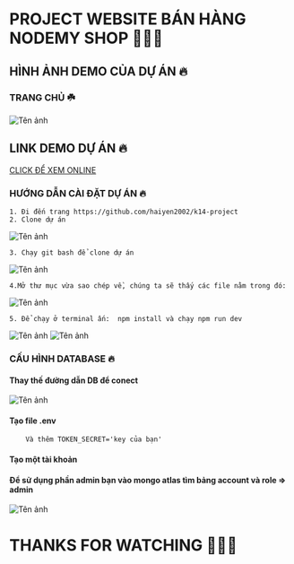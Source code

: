 # PROJECT WEBSITE BÁN HÀNG NODEMY SHOP 👋👋👋


## HÌNH ẢNH DEMO CỦA DỰ ÁN 🔥

### TRANG CHỦ ☘️

![Tên ảnh](https://scontent.fhan2-3.fna.fbcdn.net/v/t1.15752-9/255186032_679963199644287_6218043156513002370_n.png?_nc_cat=108&ccb=1-5&_nc_sid=ae9488&_nc_ohc=jrZhXC4_qRwAX9mAger&_nc_ht=scontent.fhan2-3.fna&oh=dbb2a73e2f5f4f862ce5e170a86bacc9&oe=61B1BB67)


## LINK DEMO DỰ ÁN 🔥
[CLICK ĐỂ XEM ONLINE]()

### HƯỚNG DẪN CÀI ĐẶT DỰ ÁN 🔥
    1. Đi đến trang https://github.com/haiyen2002/k14-project
    2. Clone dự án 
![Tên ảnh](https://scontent.fhan2-3.fna.fbcdn.net/v/t1.15752-9/254292769_266484058760423_1658891203864524077_n.png?_nc_cat=107&ccb=1-5&_nc_sid=ae9488&_nc_ohc=Vm3JbfjstfgAX8rfDCg&tn=Kcr4kJa6vXsptCPT&_nc_ht=scontent.fhan2-3.fna&oh=b6e6f75d2e6a58b256180e2fe98eca6a&oe=61B37295)   
    
    3. Chạy git bash để clone dự án
![Tên ảnh](https://scontent.fhan2-3.fna.fbcdn.net/v/t1.15752-9/254721401_1818721268336818_6551716453463704863_n.png?_nc_cat=107&ccb=1-5&_nc_sid=ae9488&_nc_ohc=bj9o5lTGegIAX9-cbNU&_nc_ht=scontent.fhan2-3.fna&oh=7b5214274d32bc3320733843027cb21f&oe=61B20BBF)

    4.Mở thư mục vừa sao chép về, chúng ta sẽ thấy các file nằm trong đó:
![Tên ảnh](https://scontent.fhan2-4.fna.fbcdn.net/v/t1.15752-9/251665462_357955869418378_6985296642166478669_n.png?_nc_cat=104&ccb=1-5&_nc_sid=ae9488&_nc_ohc=VQDtVizUeuEAX_8MMrn&_nc_ht=scontent.fhan2-4.fna&oh=9906783f29aea06546e9fc8b29720397&oe=61AFF8CA)   
    
    5. Để chạy ở terminal ấn:  npm install và chạy npm run dev
![Tên ảnh](https://scontent.fhan2-3.fna.fbcdn.net/v/t1.15752-9/254965270_3095557357388292_5480136441045705872_n.png?_nc_cat=107&ccb=1-5&_nc_sid=ae9488&_nc_ohc=wAVMY2C3UyoAX-pMxtS&_nc_ht=scontent.fhan2-3.fna&oh=e27f03ceba2d89d9e85ef0451650c6fb&oe=61B26828) 
![Tên ảnh](https://scontent.fhan2-2.fna.fbcdn.net/v/t1.15752-9/252524807_594812814997533_3119790744687586624_n.png?_nc_cat=111&ccb=1-5&_nc_sid=ae9488&_nc_ohc=jWg4o80irGcAX-7a2Ou&_nc_ht=scontent.fhan2-2.fna&oh=1e5d460cefe2fd3a367467ca962b7526&oe=61B36DAC) 
             
### CẤU HÌNH DATABASE 🔥

#### Thay thế đường dẫn DB để conect
![Tên ảnh](https://scontent.fhan1-1.fna.fbcdn.net/v/t1.15752-9/254717889_1745935698949058_4341138531250784670_n.png?_nc_cat=103&ccb=1-5&_nc_sid=ae9488&_nc_ohc=w_w1a9j8JTsAX9W-tSX&_nc_ht=scontent.fhan1-1.fna&oh=4242701f79c680e37bd38fe7d54654e7&oe=61B35478) 
#### Tạo file .env
        Và thêm TOKEN_SECRET='key của bạn'
#### Tạo một tài khoản
#### Để sử dụng phần admin bạn vào mongo atlas tìm bảng account và role => admin

![Tên ảnh](https://scontent.fhan1-1.fna.fbcdn.net/v/t1.15752-9/252302175_620831765713795_1377388586492219088_n.png?_nc_cat=109&ccb=1-5&_nc_sid=ae9488&_nc_ohc=yyAih940-aYAX-OPWf2&_nc_ht=scontent.fhan1-1.fna&oh=1562f0488dfadd387a94666866c91ac7&oe=61B20FF6)



# THANKS FOR WATCHING 🥰🥰🥰
